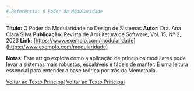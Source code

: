 ```yaml
---
# Referência: O Poder da Modularidade
---
```


**Título:** O Poder da Modularidade no Design de Sistemas
**Autor:** Dra. Ana Clara Silva
**Publicação:** Revista de Arquitetura de Software, Vol. 15, Nº 2, 2023
**Link:** [https://www.exemplo.com/modularidade](https://www.exemplo.com/modularidade)

**Notas:** Este artigo explora como a aplicação de princípios modulares pode levar a sistemas mais robustos, escaláveis e fáceis de manter. É uma leitura essencial para entender a base teórica por trás da Memotopia.

[Voltar ao Texto Principal](../../index.md)
[Voltar ao Texto Principal](../index.md)
